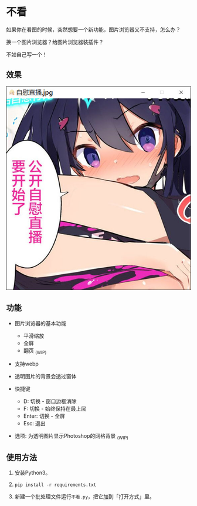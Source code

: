 # 不看

如果你在看图的时候，突然想要一个新功能，图片浏览器又不支持，怎么办？

换一个图片浏览器？给图片浏览器装插件？

不如自己写一个！


## 效果

![./doc/效果.jpg](./doc/效果.jpg)


## 功能

+ 图片浏览器的基本功能
    - 平滑缩放
    - 全屏
    - 翻页 <sub>(WIP)</sub>

+ 支持webp

+ 透明图片的背景会透过窗体

+ 快捷键
    - D: 切换 - 窗口边框消除
    - F: 切换 - 始终保持在最上层
    - Enter: 切换 - 全屏
    - Esc: 退出
    
+ 选项: 为透明图片显示Photoshop的网格背景 <sub>(WIP)</sub>


## 使用方法

1. 安装Python3。

2. `pip install -r requirements.txt`

3. 新建一个批处理文件运行`不看.py`，把它加到「打开方式」里。
